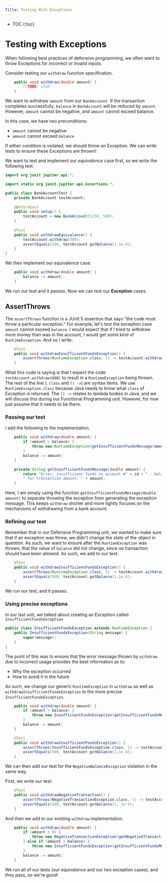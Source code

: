 ```yaml
---
Title: Testing With Exceptions
---
```


* TOC
{:toc}

# Testing with Exceptions

When following best practices of defensive programming, we often *want* to throw Exceptions for incorrect or invalid inputs.

Consider testing our `withdraw` function specification.

```java
    public void withdraw(double amount) { 
        //TODO: Stub
    }
```

We want to withdraw `amount` from our `BankAccount`. If the transaction completes successfully, `balance` in `BankAccount` will be reduced by `amount`. However, `amount` cannot be negative, and `amount` cannot exceed balance.

In this case, we have two preconditions:

* `amount` cannot be negative
* `amount` cannot exceed `balance`

If either condition is violated, we should throw an Exception. We can write tests
to ensure these Exceptions are thrown!

We want to test and implement our *equivalence* case first, so we write the following test.

```java
import org.junit.jupiter.api.*;

import static org.junit.jupiter.api.Assertions.*;

public class BankAccountTest {
    private BankAccount testAccount;
    
    @BeforeEach
    public void setup() {
        testAccount = new BankAccount(1234, 500);
    }
    
    @Test
    public void withdrawEquivalance() {
        testAccount.withdraw(300);
        assertEquals(200, testAccount.getBalance(),1e-4);
    }
}
```

We then implement our equivalence case:

```java
    public void withdraw(double amount) {
        balance -= amount;
    }
```

We run our test and it passes. Now we can test our **Exception** cases.

## AssertThrows

The `assertThrows` function is a JUnit 5 assertion that says "the code must throw a particular exception." For example, let's test the exception case `amount` cannot exceed `balance`. I would expect that if I tried to withdraw more money than was in the account, I would get some kind of `RuntimeException`. And so I write:

```java
    @Test
    public void withdrawInsufficientFundsException() {
        assertThrows(RuntimeException.class, () -> testAccount.withdraw(600));
    }
```


What this code is saying is that I expect the code `testAccount.withdraw(600)` to result in a 
`RuntimeException` being thrown. The rest of the line (`.class` and `() ->`) are syntax items. We use `RuntimeException.class` because Java needs to know what `class` of Exception is returned. The `() ->` relates to lambda bodies in Java, and we will discuss this during our Functional Programming unit. However, for now just assume that it needs to be there.

### Passing our test

I add the following to the implementation.

```java
    public void withdraw(double amount) {
        if (amount > balance) {
            throw new RuntimeException(getInsufficientFundsMessage(amount));
        }
        balance -= amount;
    }

    private String getInsufficientFundsMessage(double amount) {
        return "Error: insufficient funds in account #" + id + " - balance: " + balance +
        " for transaction amount: " + amount;
    }
```

Here, I am simply using the function `getInsufficientFundsMessage(double amount)` to separate throwing the exception from generating the exception message. This keeps `withdraw` shorter and more tightly focuses on the mechanisms of withdrawing from a bank account.

### Refining our test

Remember that in our Defensive Programming unit, we wanted to make sure that if an exception was throw, we didn't change the state of the object in question. As such, we want to ensure after the `RuntimeException` was thrown, that the value of `balance` did not change, since no transaction should have been allowed. As such, we add to our test:

```java
    @Test
    public void withdrawInsufficientFundsException() {
        assertThrows(RuntimeException.class, () -> testAccount.withdraw(600));
        assertEquals(500, testAccount.getBalance(),1e-4);
    }
```

We run our test, and it passes.

### Using precise exceptions

In our last unit, we talked about creating an Exception called `InsufficientFundsException`

```java
public class InsufficientFundsException extends RuntimeException {
    public InsufficientFundsException(String message) {
        super(message);
    }
}
```

The point of this was to ensure that the error message thrown by `withdraw` due to incorrect usage provides the best information as to:

* Why the exception occurred  
* How to avoid it in the future  


As such, we change our generic `RuntimeException` in `withdraw` as well as `withdrawInsufficientFundsException` to the more precise `InsufficientFundsException`.

```java
    public void withdraw(double amount) {
        if (amount > balance) {
            throw new InsufficientFundsException(getInsufficientFundsMessage(amount));
        }
        balance -= amount;
    }
```

```java
    @Test
    public void withdrawInsufficientFundsException() {
        assertThrows(InsufficientFundsException.class, () -> testAccount.withdraw(600));
        assertEquals(500, testAccount.getBalance(),1e-4);
    }
```

We can then add our test for the `NegativeBalanceException` violation in the same way.

First, we write our test:

```java
    @Test
    public void withdrawNegativeTransaction() {
        assertThrows(NegativeTransactionException.class, () -> testAccount.withdraw(-300));
        assertEquals(500, testAccount.getBalance(), 1e-4);
    }
```

And then we add to our existing `withdraw` implementation.

```java
    public void withdraw(double amount) {
        if (amount < 0) {
            throw new NegativeTransactionException(getNegativeTransactionMessage("withdraw", amount));
        } else if (amount > balance) {
            throw new InsufficientFundsException(getInsufficientFundsMessage(amount));
        }
        balance -= amount;
    }
```

We run all of our tests (our equivalence and our two exception cases), and they pass, so we're good!

